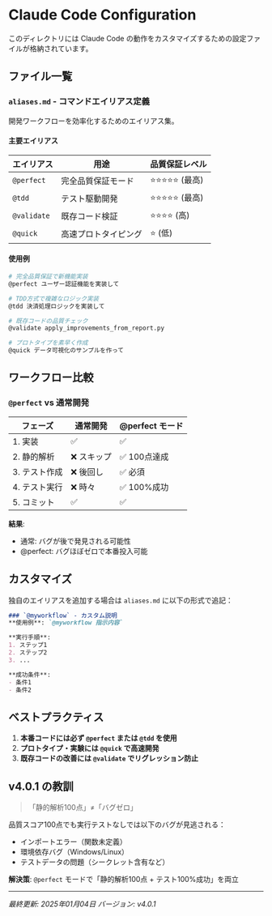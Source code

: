 # Claude Code Configuration

このディレクトリには Claude Code の動作をカスタマイズするための設定ファイルが格納されています。

## ファイル一覧

### `aliases.md` - コマンドエイリアス定義
開発ワークフローを効率化するためのエイリアス集。

#### 主要エイリアス

| エイリアス | 用途 | 品質保証レベル |
|-----------|------|---------------|
| `@perfect` | 完全品質保証モード | ⭐⭐⭐⭐⭐ (最高) |
| `@tdd` | テスト駆動開発 | ⭐⭐⭐⭐⭐ (最高) |
| `@validate` | 既存コード検証 | ⭐⭐⭐⭐ (高) |
| `@quick` | 高速プロトタイピング | ⭐ (低) |

#### 使用例

```bash
# 完全品質保証で新機能実装
@perfect ユーザー認証機能を実装して

# TDD方式で複雑なロジック実装
@tdd 決済処理ロジックを実装して

# 既存コードの品質チェック
@validate apply_improvements_from_report.py

# プロトタイプを素早く作成
@quick データ可視化のサンプルを作って
```

## ワークフロー比較

### `@perfect` vs 通常開発

| フェーズ | 通常開発 | @perfect モード |
|---------|---------|----------------|
| 1. 実装 | ✅ | ✅ |
| 2. 静的解析 | ❌ スキップ | ✅ 100点達成 |
| 3. テスト作成 | ❌ 後回し | ✅ 必須 |
| 4. テスト実行 | ❌ 時々 | ✅ 100%成功 |
| 5. コミット | ✅ | ✅ |

**結果**:
- 通常: バグが後で発見される可能性
- @perfect: バグほぼゼロで本番投入可能

## カスタマイズ

独自のエイリアスを追加する場合は `aliases.md` に以下の形式で追記：

```markdown
### `@myworkflow` - カスタム説明
**使用例**: `@myworkflow 指示内容`

**実行手順**:
1. ステップ1
2. ステップ2
3. ...

**成功条件**:
- 条件1
- 条件2
```

## ベストプラクティス

1. **本番コードには必ず `@perfect` または `@tdd` を使用**
2. **プロトタイプ・実験には `@quick` で高速開発**
3. **既存コードの改善には `@validate` でリグレッション防止**

## v4.0.1 の教訓

> 「静的解析100点」≠「バグゼロ」

品質スコア100点でも実行テストなしでは以下のバグが見逃される：
- インポートエラー（関数未定義）
- 環境依存バグ（Windows/Linux）
- テストデータの問題（シークレット含有など）

**解決策**: `@perfect` モードで「静的解析100点 + テスト100%成功」を両立

---

*最終更新: 2025年01月04日*
*バージョン: v4.0.1*
